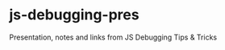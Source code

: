 js-debugging-pres
=================

Presentation, notes and links from JS Debugging Tips &amp; Tricks